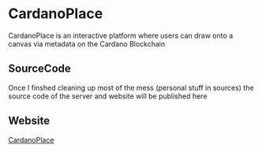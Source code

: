 # CardanoPlace

CardanoPlace is an interactive platform where users can draw onto a canvas via metadata on the Cardano Blockchain

## SourceCode

Once I finshed cleaning up most of the mess (personal stuff in sources) the source code of the server and website will be published here

## Website

[CardanoPlace](https://www.cardanoplace.com)
